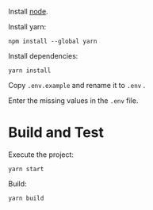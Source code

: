 Install [node](https://nodejs.org/en/).

Install yarn:

```
npm install --global yarn
```

Install dependencies:

```
yarn install
```

Copy ```.env.example``` and rename it to ```.env``` .

Enter the missing values in the ```.env``` file.

# Build and Test

Execute the project:

```
yarn start
```

Build:

```
yarn build
```
